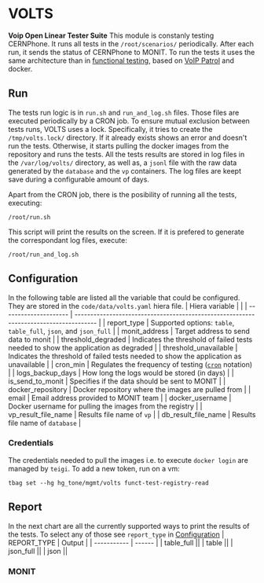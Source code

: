 # VOLTS
**Voip Open Linear Tester Suite**
This module is constanly testing CERNPhone. It runs all tests in the `/root/scenarios/` periodically. After each run, it sends the status of CERNPhone to MONIT. To run the tests it uses the same architecture than in [functional testing](https://gitlab.cern.ch/cernphone/functional-testing), based on [VoIP Patrol](https://github.com/igorolhovskiy/voip_patrol) and docker.

## Run
The tests run logic is in `run.sh` and `run_and_log.sh` files.
Those files are executed periodically by a CRON job.
To ensure mutual exclusion between tests runs, VOLTS uses a lock. Specifically, it tries to create the `/tmp/volts.lock/` directory. If it already exists shows an error and doesn't run the tests.
Otherwise, it starts pulling the docker images from the repository and runs the tests.
All the tests results are stored in log files in the `/var/log/volts/` directory, as well as, a `jsonl` file with the raw data generated by the `database` and the `vp` containers.
The log files are keept save during a configurable amount of days.

Apart from the CRON job, there is the posibility of running all the tests, executing:
```
/root/run.sh
```
This script will print the results on the screen. If it is prefered to generate the correspondant log files, execute:
```
/root/run_and_log.sh
```



## Configuration
In the following table are listed all the variable that could be configured. They are stored in the `code/data/volts.yaml` hiera file.
| Hiera variable        |                                                                                       |
| --------------------- | ------------------------------------------------------------------------------------- |
| report_type           | Supported options: `table`, `table_full`, `json`, and `json_full`                     |
| monit_address         | Target address to send data to monit                                                  |
| threshold_degraded    | Indicates the threshold of failed tests needed to show the application as degraded    |
| threshold_unavailable | Indicates the threshold of failed tests needed to show the application as unavailable |
| cron_min              | Regulates the frequency of testing ([`cron`](https://crontab.guru/) notation)         |
| logs_backup_days      | How long the logs would be stored (in days)                                           |
| is_send_to_monit      | Specifies if the data should be sent to MONIT                                         |
| docker_repository     | Docker repository where the images are pulled from                                    |
| email                 | Email address provided to MONIT team                                                  |
| docker_username       | Docker username for pulling the images from the registry                              |
| vp_result_file_name   | Results file name of `vp`                                                             |
| db_result_file_name   | Results file name of `database`                                                       |

### Credentials
The credentials needed to pull the images i.e. to execute `docker login` are managed by `teigi`.
To add a new token, run on a vm:
```
tbag set --hg hg_tone/mgmt/volts funct-test-registry-read
```

## Report
In the next chart are all the currently supported ways to print the results of the tests. To select any of those see `report_type` in [Configuration](#configuration)
| REPORT_TYPE | Output |
| ----------- | ------ |
| table_full  |[](docs/table_full.png)|
| table       |[](docs/table.png)|
| json_full   |[](docs/json_full.png)|
| json        |[](docs/json.png)|

### MONIT



